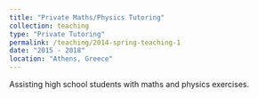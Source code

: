 ```yaml
---
title: "Private Maths/Physics Tutoring"
collection: teaching
type: "Private Tutoring"
permalink: /teaching/2014-spring-teaching-1
date: "2015 - 2018"
location: "Athens, Greece"
---
```


Assisting high school students with maths and physics exercises.
